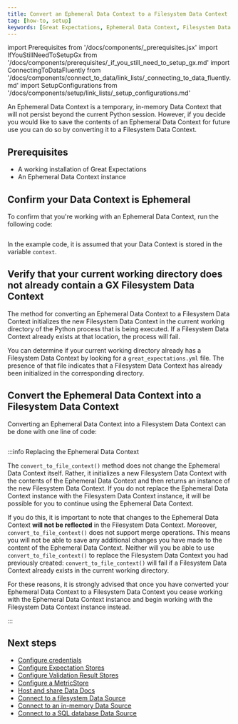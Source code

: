 ```yaml
---
title: Convert an Ephemeral Data Context to a Filesystem Data Context
tag: [how-to, setup]
keywords: [Great Expectations, Ephemeral Data Context, Filesystem Data Context]
---
```


import Prerequisites from '/docs/components/_prerequisites.jsx'
import IfYouStillNeedToSetupGx from '/docs/components/prerequisites/_if_you_still_need_to_setup_gx.md'
import ConnectingToDataFluently from '/docs/components/connect_to_data/link_lists/_connecting_to_data_fluently.md'
import SetupConfigurations from '/docs/components/setup/link_lists/_setup_configurations.md'

An Ephemeral Data Context is a temporary, in-memory Data Context that will not persist beyond the current Python session.  However, if you decide you would like to save the contents of an Ephemeral Data Context for future use you can do so by converting it to a Filesystem Data Context.

## Prerequisites

<Prerequisites>

- A working installation of Great Expectations
- An Ephemeral Data Context instance

</Prerequisites> 


## Confirm your Data Context is Ephemeral

To confirm that you're working with an Ephemeral Data Context, run the following code:

```python name="docs/docusaurus/docs/snippets/how_to_explicitly_instantiate_an_ephemeral_data_context.py check_data_context_is_ephemeral"
```

In the example code, it is assumed that your Data Context is stored in the variable `context`.

## Verify that your current working directory does not already contain a GX Filesystem Data Context

The method for converting an Ephemeral Data Context to a Filesystem Data Context initializes the new Filesystem Data Context in the current working directory of the Python process that is being executed.  If a Filesystem Data Context already exists at that location, the process will fail.

You can determine if your current working directory already has a Filesystem Data Context by looking for a `great_expectations.yml` file.  The presence of that file indicates that a Filesystem Data Context has already been initialized in the corresponding directory.

## Convert the Ephemeral Data Context into a Filesystem Data Context

Converting an Ephemeral Data Context into a Filesystem Data Context can be done with one line of code:

```python name="docs/docusaurus/docs/snippets/how_to_explicitly_instantiate_an_ephemeral_data_context.py convert_ephemeral_data_context_filesystem_data_context"
```

:::info Replacing the Ephemeral Data Context

The `convert_to_file_context()` method does not change the Ephemeral Data Context itself.  Rather, it initializes a new Filesystem Data Context with the contents of the Ephemeral Data Context and then returns an instance of the new Filesystem Data Context.  If you do not replace the Ephemeral Data Context instance with the Filesystem Data Context instance, it will be possible for you to continue using the Ephemeral Data Context.  

If you do this, it is important to note that changes to the Ephemeral Data Context **will not be reflected** in the Filesystem Data Context.  Moreover, `convert_to_file_context()` does not support merge operations. This means you will not be able to save any additional changes you have made to the content of the Ephemeral Data Context.  Neither will you be able to use `convert_to_file_context()` to replace the Filesystem Data Context you had previously created: `convert_to_file_context()` will fail if a Filesystem Data Context already exists in the current working directory.

For these reasons, it is strongly advised that once you have converted your Ephemeral Data Context to a Filesystem Data Context you cease working with the Ephemeral Data Context instance and begin working with the Filesystem Data Context instance instead.

:::

## Next steps

- [Configure credentials](/docs/oss/guides/setup/configuring_data_contexts/how_to_configure_credentials)
- [Configure Expectation Stores](/docs/oss/guides/setup/configuring_metadata_stores/configure_expectation_stores)
- [Configure Validation Result Stores](/docs/oss/guides/setup/configuring_metadata_stores/configure_result_stores)
- [Configure a MetricStore](/docs/oss/guides/setup/configuring_metadata_stores/how_to_configure_a_metricsstore)
- [Host and share Data Docs](/docs/oss/guides/setup/configuring_data_docs/host_and_share_data_docs)
- [Connect to a filesystem Data Source](/docs/oss/guides/connecting_to_your_data/fluent/filesystem/connect_filesystem_source_data)
- [Connect to an in-memory Data Source](/docs/oss/guides/connecting_to_your_data/fluent/in_memory/connect_in_memory_data)
- [Connect to a SQL database Data Source](/docs/oss/guides/connecting_to_your_data/fluent/database/connect_sql_source_data)